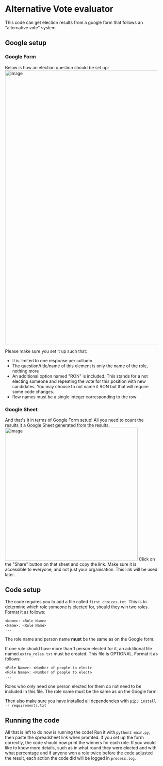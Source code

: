 # Alternative Vote evaluator
 This code can get election results from a google form that follows an "alternative vote" system

## Google setup
### Google Form
Below is how an election question should be set up:
<img width="901" alt="image" src="https://github.com/Kile/Alternative-Vote-evaluator/assets/69253692/364b03a2-3b7d-4e3b-82f6-55c4d8611ac1">

Please make sure you set it up such that:
* It is limited to one response per collumn
* The question/title/name of this element is only the name of the role, nothing more
* An additional option named "RON" is included. This stands for a not electing someone and repeating the vote for this position with new candidates. You may choose to not name it RON but that will require some code changes.
* Row names must be a single integer corresponding to the row

### Google Sheet
And that's it in terms of Google Form setup! All you need to count the results it a Google Sheet generated from the results. 
<img width="437" alt="image" src="https://github.com/Kile/Alternative-Vote-evaluator/assets/69253692/68b64c1c-cc04-47cb-b480-87a26e419183">
Click on the "Share" button on that sheet and copy the link. Make sure it is accessible to everyone, and not just your organisation. This link will be used later.


## Code setup
The code requires you to add a file called `first_choices.txt`. This is to determine which role someone is elected for, should they win two roles. Format it as follows:
```txt
<Name>: <Role Name>
<Name>: <Role Name>
...
```
The role name and person name **must** be the same as on the Google form. 

If one role should have more than 1 person elected for it, an additional file named `extra_roles.txt` must be created. This file is OPTIONAL. Format it as follows:
```txt
<Role Name>: <Number of people to elect>
<Role Name>: <Number of people to elect>
...
```
Roles who only need one person elected for them do not need to be included in this file. The role name must be the same as on the Google form.

Then also make sure you have installed all dependencies with `pip3 install -r requirements.txt`


## Running the code
All that is left to do now is running the code! Run it with `python3 main.py`, then paste the spreadsheet link when promted. If you set up the form correctly, the code should now print the winners for each role. If you would like to know more details, such as in what round they were elected and with what percentage and if anyone won a role twice before the code adjusted the result, each action the code did will be logged in `process.log`.
